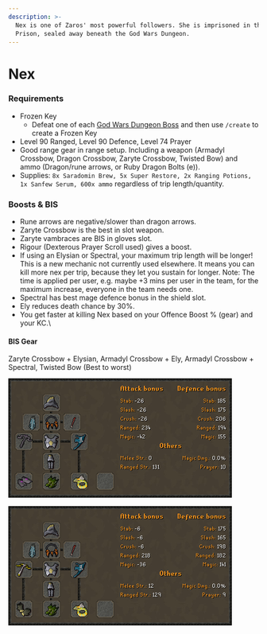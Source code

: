 ```yaml
---
description: >-
  Nex is one of Zaros' most powerful followers. She is imprisoned in the Ancient
  Prison, sealed away beneath the God Wars Dungeon.
---
```


# Nex

### Requirements

* Frozen Key
  * Defeat one of each [God Wars Dungeon Boss](broken-reference) and then use `/create` to create a Frozen Key
* Level 90 Ranged, Level 90 Defence, Level 74 Prayer
* Good range gear in range setup. Including a weapon (Armadyl Crossbow, Dragon Crossbow, Zaryte Crossbow, Twisted Bow) and ammo (Dragon/rune arrows, or Ruby Dragon Bolts (e)).&#x20;
* Supplies: `8x Saradomin Brew, 5x Super Restore, 2x Ranging Potions, 1x Sanfew Serum, 600x ammo` regardless of trip length/quantity.

### Boosts & BIS

* Rune arrows are negative/slower than dragon arrows.
* Zaryte Crossbow is the best in slot weapon.
* Zaryte vambraces are BIS in gloves slot.
* Rigour (Dexterous Prayer Scroll used) gives a boost.
* If using an Elysian or Spectral, your maximum trip length will be longer! This is a new mechanic not currently used elsewhere. It means you can kill more nex per trip, because they let you sustain for longer. Note: The time is applied per user, e.g. maybe +3 mins per user in the team, for the maximum increase, everyone in the team needs one.
* Spectral has best mage defence bonus in the shield slot.
* Ely reduces death chance by 30%.
* You get faster at killing Nex based on your Offence Boost % (gear) and your KC.\


#### BIS Gear

Zaryte Crossbow + Elysian, Armadyl Crossbow + Ely, Armadyl Crossbow + Spectral, Twisted Bow (Best to worst)

![BIS Gear](../.gitbook/assets/nexbis)

![BIS Gear without Nex Items](../.gitbook/assets/nexbis2)
